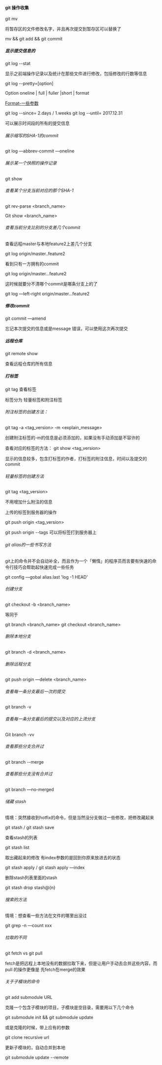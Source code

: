 #### git 操作收集

git mv  

将暂存区的文件修改名字，并且再次提交到暂存区可以替换了

mv   && git add && git commit 

##### 显示提交信息的

git log  --stat

显示之前端操作记录以及统计在那些文件进行修改，包括修改的行数等信息

git log --pretty=[option]

Option oneline | full | fuller |short | format

[Format-一些参数](https://git-scm.com/book/zh/v2/Git-%E5%9F%BA%E7%A1%80-%E6%9F%A5%E7%9C%8B%E6%8F%90%E4%BA%A4%E5%8E%86%E5%8F%B2#rpretty_format)

git log  --since=    2.days / 1.weeks 
git log  --until=    2017.12.31

可以展示时间段的所有的提交信息

###### 展示缩写的SHA-1的commit

git log —abbrev-commit —oneline

###### 展示某一个快照的操作记录

git show <SHA-1>

###### 查看某个分支当前对应的那个SHA-1

git rev-parse <branch_name>

Git show <branch_name>

###### 查看当前分支比别的分支差几个commit

查看远程master与本地feature2上差几个分支

git log  origin/master..feature2

看到只有一方拥有的commit

git log origin/master…feature2

这时候就要分不清哪个commit是哪条分支上的了

git log —left-right origin/master…feature2

##### 修改commit

git commit —amend

忘记本次提交的信息或是message 错误，可以使用这次再次提交

##### 远程仓库

git remote show <remote-name>

查看远程仓库的所有信息

##### 打标签

git tag  查看标签

标签分为 轻量标签和附注标签

###### 附注标签的创建方法：

git tag -a <tag_version>  -m <explain_message>

创建附注标签的-m的信息是必须添加的，如果没有手动添加是不容许的

查看对应的标签的方法： git show <tag_version>

显示的信息较多，包含打标签的作者，打标签的附注信息，时间以及提交的commit

###### 轻量标签的创建方法

git tag <tag_version>

不用增加什么附注的信息

上传的标签到服务器的操作

git push origin <tag_version>

git push origin --tags
可以将标签打到服务器上

###### git alias的一些书写方法

git上的命令并不会自动补全，而且作为一个「懒惰」的程序员而言要有快速的命令行技巧会帮助起快速完成一些任务

git config —gobal alias.last 'log -1 HEAD'

###### 创建分支

git checkout -b <branch_name>

等同于

git branch <branch_name>
git checkout <branch_name>

###### 删除本地分支

git branch -d <branch_name>

###### 删除远程分支

git push origin —delete <branch_name>

###### 查看每一条分支最后一次的提交

git branch -v

###### 查看每一条分支最后的提交以及对应的上流分支

Git branch -vv

###### 查看那些分支合并过

git branch --merge

###### 查看那些分支没有合并过

git branch —no-merged

###### 储藏 stash

情境：突然接收到hotfix的命令，但是当然没分支做过一些修改，把修改藏起来

git stash  / git stash save

查看stash的列表

git stash list

取出藏起来的修改  有index参数的是回到你原来放进去的状态

git stash apply / git stash apply —index

删除stash列表里面的stash

git stash drop stash@{n}

###### 搜索的方法

情境：想查看一些方法在文件的哪里出没过

git grep -n —count xxx

###### 拉取的不同

git fetch vs git pull

fetch是把远程上本地没有的数据拉取下来，但是让用户手动去合并这些内容，而 pull 的操作更像是 先fetch在merge的效果

###### 关于子模块的命令

git add submodule URL

克隆一个包含子模块的项目，子模块是空目录，需要用以下几个命令

git submodule init  && git submodule update

或是克隆的时候，带上应有的参数

git clone recursive url

更新子模块的，自动合并到本地

git submodule update --remote
